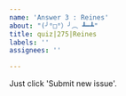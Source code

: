 ```yaml
---
name: 'Answer 3 : Reines'
about: "(╯°□°）╯︵ ┻━┻"
title: quiz|275|Reines
labels: ''
assignees: ''

---
```


Just click 'Submit new issue'.
